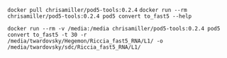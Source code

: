 `docker pull chrisamiller/pod5-tools:0.2.4`
`docker run --rm chrisamiller/pod5-tools:0.2.4 pod5 convert to_fast5 --help`

`docker run --rm -v /media:/media chrisamiller/pod5-tools:0.2.4 pod5 convert to_fast5 -t 30 -r /media/twardovsky/Hegemon/Riccia_fast5_RNA/L1/ -o /media/twardovsky/sdc/Riccia_fast5_RNA/L1/`